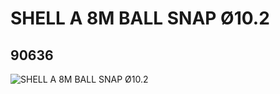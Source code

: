 # SHELL A 8M BALL SNAP Ø10.2
## 90636
![SHELL A 8M BALL SNAP Ø10.2](https://lc-www-live-s.legocdn.com/media/bricks/5/2/4626683.jpg)